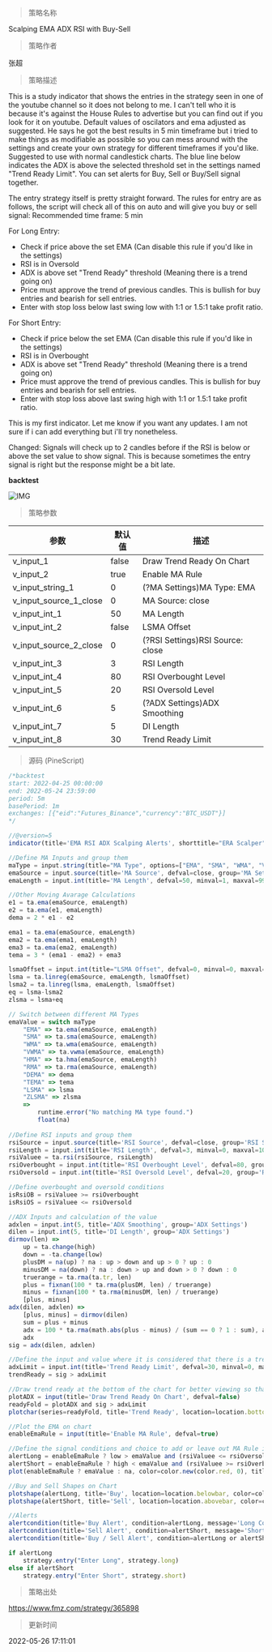 
> 策略名称

Scalping EMA ADX RSI with Buy-Sell

> 策略作者

张超

> 策略描述

This is a study indicator that shows the entries in the strategy seen in one of the youtube channel so it does not belong to me. I can't tell who it is because it's against the House Rules to advertise but you can find out if you look for it on youtube. Default values of oscilators and ema adjusted as suggested. He says he got the best results in 5 min timeframe but i tried to make things as modifiable as possible so you can mess around with the settings and create your own strategy for different timeframes if you'd like. Suggested to use with normal candlestick charts. The blue line below indicates the ADX is above the selected threshold set in the settings named "Trend Ready Limit". You can set alerts for Buy, Sell or Buy/Sell signal together.

The entry strategy itself is pretty straight forward.
The rules for entry are as follows, the script will check all of this on auto and will give you buy or sell signal:
Recommended time frame: 5 min

For Long Entry:
- Check if price above the set EMA (Can disable this rule if you'd like in the settings)
- RSI is in Oversold
- ADX is above set "Trend Ready" threshold (Meaning there is a trend going on)
- Price must approve the trend of previous candles. This is bullish for buy entries and bearish for sell entries.
- Enter with stop loss below last swing low with 1:1 or 1.5:1 take profit ratio.

For Short Entry:
- Check if price below the set EMA (Can disable this rule if you'd like in the settings)
- RSI is in Overbought
- ADX is above set "Trend Ready" threshold (Meaning there is a trend going on)
- Price must approve the trend of previous candles. This is bullish for buy entries and bearish for sell entries.
- Enter with stop loss above last swing high with 1:1 or 1.5:1 take profit ratio.

This is my first indicator. Let me know if you want any updates. I am not sure if i can add everything but i'll try nonetheless.

Changed: Signals will check up to 2 candles before if the RSI is below or above the set value to show signal. This is because sometimes the entry signal is right but the response might be a bit late.

**backtest**


 ![IMG](https://www.fmz.com/upload/asset/5627c204e26ab04507.png) 

> 策略参数



|参数|默认值|描述|
|----|----|----|
|v_input_1|false|Draw Trend Ready On Chart|
|v_input_2|true|Enable MA Rule|
|v_input_string_1|0|(?MA Settings)MA Type: EMA|SMA|WMA|VWMA|HMA|RMA|DEMA|TEMA|LSMA|ZLSMA|
|v_input_source_1_close|0|MA Source: close|high|low|open|hl2|hlc3|hlcc4|ohlc4|
|v_input_int_1|50|MA Length|
|v_input_int_2|false|LSMA Offset|
|v_input_source_2_close|0|(?RSI Settings)RSI Source: close|high|low|open|hl2|hlc3|hlcc4|ohlc4|
|v_input_int_3|3|RSI Length|
|v_input_int_4|80|RSI Overbought Level|
|v_input_int_5|20|RSI Oversold Level|
|v_input_int_6|5|(?ADX Settings)ADX Smoothing|
|v_input_int_7|5|DI Length|
|v_input_int_8|30|Trend Ready Limit|


> 源码 (PineScript)

``` javascript
/*backtest
start: 2022-04-25 00:00:00
end: 2022-05-24 23:59:00
period: 5m
basePeriod: 1m
exchanges: [{"eid":"Futures_Binance","currency":"BTC_USDT"}]
*/

//@version=5
indicator(title='EMA RSI ADX Scalping Alerts', shorttitle="ERA Scalper", overlay=true)

//Define MA Inputs and group them
maType = input.string(title="MA Type", options=["EMA", "SMA", "WMA", "VWMA", "HMA", "RMA", "DEMA", "TEMA", "LSMA", "ZLSMA"], defval="EMA", group='MA Settings')
emaSource = input.source(title='MA Source', defval=close, group='MA Settings')
emaLength = input.int(title='MA Length', defval=50, minval=1, maxval=999, group='MA Settings')

//Other Moving Avarage Calculations
e1 = ta.ema(emaSource, emaLength)
e2 = ta.ema(e1, emaLength)
dema = 2 * e1 - e2

ema1 = ta.ema(emaSource, emaLength)
ema2 = ta.ema(ema1, emaLength)
ema3 = ta.ema(ema2, emaLength)
tema = 3 * (ema1 - ema2) + ema3

lsmaOffset = input.int(title="LSMA Offset", defval=0, minval=0, maxval=100, tooltip='Only used if you choose the LSMA and ZLSMA(Zero Lag LSMA) Option between MA Types', group='MA Settings')
lsma = ta.linreg(emaSource, emaLength, lsmaOffset)
lsma2 = ta.linreg(lsma, emaLength, lsmaOffset)
eq = lsma-lsma2
zlsma = lsma+eq

// Switch between different MA Types
emaValue = switch maType
    "EMA" => ta.ema(emaSource, emaLength)
    "SMA" => ta.sma(emaSource, emaLength)
    "WMA" => ta.wma(emaSource, emaLength)
    "VWMA" => ta.vwma(emaSource, emaLength)
    "HMA" => ta.hma(emaSource, emaLength)
    "RMA" => ta.rma(emaSource, emaLength) 
    "DEMA" => dema
    "TEMA" => tema 
    "LSMA" => lsma
    "ZLSMA" => zlsma
    =>
        runtime.error("No matching MA type found.")
        float(na)
    
//Define RSI inputs and group them
rsiSource = input.source(title='RSI Source', defval=close, group='RSI Settings')
rsiLength = input.int(title='RSI Length', defval=3, minval=0, maxval=100, group='RSI Settings')
rsiValuee = ta.rsi(rsiSource, rsiLength)
rsiOverbought = input.int(title='RSI Overbought Level', defval=80, group='RSI Settings')
rsiOversold = input.int(title='RSI Oversold Level', defval=20, group='RSI Settings')

//Define overbought and oversold conditions
isRsiOB = rsiValuee >= rsiOverbought
isRsiOS = rsiValuee <= rsiOversold

//ADX Inputs and calculation of the value
adxlen = input.int(5, title='ADX Smoothing', group='ADX Settings')
dilen = input.int(5, title='DI Length', group='ADX Settings')
dirmov(len) =>
    up = ta.change(high)
    down = -ta.change(low)
    plusDM = na(up) ? na : up > down and up > 0 ? up : 0
    minusDM = na(down) ? na : down > up and down > 0 ? down : 0
    truerange = ta.rma(ta.tr, len)
    plus = fixnan(100 * ta.rma(plusDM, len) / truerange)
    minus = fixnan(100 * ta.rma(minusDM, len) / truerange)
    [plus, minus]
adx(dilen, adxlen) =>
    [plus, minus] = dirmov(dilen)
    sum = plus + minus
    adx = 100 * ta.rma(math.abs(plus - minus) / (sum == 0 ? 1 : sum), adxlen)
    adx
sig = adx(dilen, adxlen)

//Define the input and value where it is considered that there is a trend going on
adxLimit = input.int(title='Trend Ready Limit', defval=30, minval=0, maxval=100, group='ADX Settings')
trendReady = sig > adxLimit

//Draw trend ready at the bottom of the chart for better viewing so that you can change the value based on what you see easier
plotADX = input(title='Draw Trend Ready On Chart', defval=false)
readyFold = plotADX and sig > adxLimit
plotchar(series=readyFold, title='Trend Ready', location=location.bottom, color=color.new(color.blue, 0), size=size.small, char='_')

//Plot the EMA on chart
enableEmaRule = input(title='Enable MA Rule', defval=true)

//Define the signal conditions and choice to add or leave out MA Rule if you wish so
alertLong = enableEmaRule ? low > emaValue and (rsiValuee <= rsiOversold or rsiValuee[1] <= rsiOversold or rsiValuee[2] <= rsiOversold) and sig > adxLimit and close > high[1] : (rsiValuee <= rsiOversold or rsiValuee[1] <= rsiOversold or rsiValuee[2] <= rsiOversold) and sig > adxLimit and close > high[1]
alertShort = enableEmaRule ? high < emaValue and (rsiValuee >= rsiOverbought or rsiValuee[1] >= rsiOverbought or rsiValuee[2] >= rsiOverbought) and sig > adxLimit and close < low[1] : (rsiValuee >= rsiOverbought or rsiValuee[1] >= rsiOverbought or rsiValuee[2] >= rsiOverbought) and sig > adxLimit and close < low[1]
plot(enableEmaRule ? emaValue : na, color=color.new(color.red, 0), title='MA')

//Buy and Sell Shapes on Chart
plotshape(alertLong, title='Buy', location=location.belowbar, color=color.new(color.green, 0), size=size.small, style=shape.triangleup, text='Buy')
plotshape(alertShort, title='Sell', location=location.abovebar, color=color.new(color.red, 0), size=size.small, style=shape.triangledown, text='Sell')

//Alerts
alertcondition(title='Buy Alert', condition=alertLong, message='Long Conditions are Met')
alertcondition(title='Sell Alert', condition=alertShort, message='Short Conditions are Met')
alertcondition(title='Buy / Sell Alert', condition=alertLong or alertShort, message='Conditions Met for Buy or Short')

if alertLong
    strategy.entry("Enter Long", strategy.long)
else if alertShort
    strategy.entry("Enter Short", strategy.short)
```

> 策略出处

https://www.fmz.com/strategy/365898

> 更新时间

2022-05-26 17:11:01
